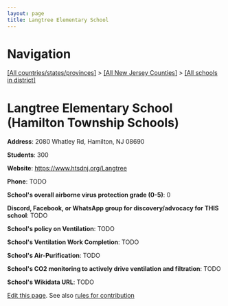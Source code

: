 ```yaml
---
layout: page
title: Langtree Elementary School
---
```

# Navigation

[[All countries/states/provinces]](../../..) > [[All New Jersey Counties]](../..) > [[All schools in district]](..)

# Langtree Elementary School (Hamilton Township Schools)

**Address**: 2080 Whatley Rd, Hamilton, NJ 08690

**Students**: 300

**Website**: <https://www.htsdnj.org/Langtree>

**Phone**: TODO

**School's overall airborne virus protection grade (0-5)**: 0

**Discord, Facebook, or WhatsApp group for discovery/advocacy for THIS school**: TODO

**School's policy on Ventilation**: TODO

**School's Ventilation Work Completion**: TODO

**School's Air-Purification**: TODO

**School's CO2 monitoring to actively drive ventilation and filtration**: TODO

**School's Wikidata URL**: TODO


[Edit this page](https://github.com/ventilate-schools/NJ/edit/main/./Hamilton_Township_Schools/Langtree_Elementary_School.md). See also [rules for contribution](../../../contribution-rules/)